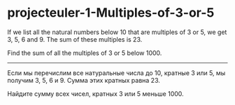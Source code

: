 # projecteuler-1-Multiples-of-3-or-5

If we list all the natural numbers below 10 that are multiples of 3 or 5, we get 3, 5, 6 and 9. The sum of these multiples is 23.

Find the sum of all the multiples of 3 or 5 below 1000.

-----------------------------------------------------------------------------------------------------------------------

Если мы перечислим все натуральные числа до 10, кратные 3 или 5, мы получим 3, 5, 6 и 9. Сумма этих кратных равна 23.

Найдите сумму всех чисел, кратных 3 или 5 меньше 1000.
